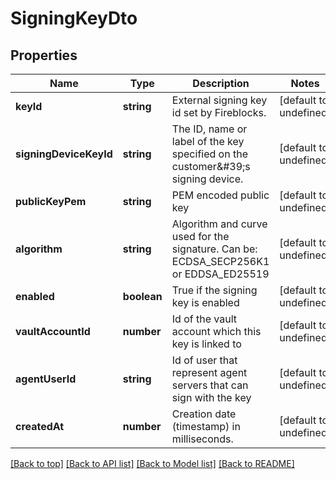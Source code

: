 # SigningKeyDto

## Properties

|Name | Type | Description | Notes|
|------------ | ------------- | ------------- | -------------|
|**keyId** | **string** | External signing key id set by Fireblocks. | [default to undefined]|
|**signingDeviceKeyId** | **string** | The ID, name or label of the key specified on the customer\&#39;s signing device. | [default to undefined]|
|**publicKeyPem** | **string** | PEM encoded public key | [default to undefined]|
|**algorithm** | **string** | Algorithm and curve used for the signature. Can be: ECDSA_SECP256K1 or EDDSA_ED25519 | [default to undefined]|
|**enabled** | **boolean** | True if the signing key is enabled | [default to undefined]|
|**vaultAccountId** | **number** | Id of the vault account which this key is linked to | [default to undefined]|
|**agentUserId** | **string** | Id of user that represent agent servers that can sign with the key | [default to undefined]|
|**createdAt** | **number** | Creation date (timestamp) in milliseconds. | [default to undefined]|




[[Back to top]](#) [[Back to API list]](../../README.md#documentation-for-api-endpoints) [[Back to Model list]](../../README.md#documentation-for-models) [[Back to README]](../../README.md)
